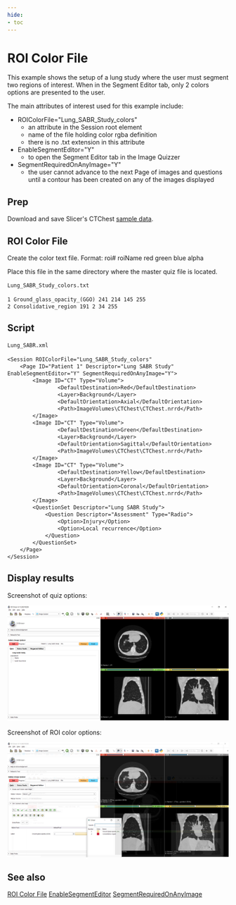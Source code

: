 ```yaml
---
hide:
- toc
---
```

<!-- let javascript handle toc on left sidebar -->
# ROI Color File

This example shows the setup of a lung study where the user must segment two regions of interest.
When in the Segment Editor tab, only 2 colors options are presented to the user.

The main attributes of interest used for this example include:

- ROIColorFile="Lung_SABR_Study_colors"
    - an attribute in the Session root element
	- name of the file holding color rgba definition
	- there is no .txt extension in this attribute
- EnableSegmentEditor="Y"
    - to open the Segment Editor tab in the Image Quizzer
- SegmentRequiredOnAnyImage="Y"
    - the user cannot advance to the next Page of images and questions until
	a contour has been created on any of the images displayed
	


## Prep

Download and save Slicer's CTChest [sample data](../../getting_started/index.md#sample-datasets).

## ROI Color File

Create the color text file.
Format: roi# roiName red green blue alpha

Place this file in the same directory where the master quiz file is located.

```
Lung_SABR_Study_colors.txt

1 Ground_glass_opacity_(GGO) 241 214 145 255
2 Consolidative_region 191 2 34 255

```

## Script

```
Lung_SABR.xml

<Session ROIColorFile="Lung_SABR_Study_colors"
	<Page ID="Patient 1" Descriptor="Lung SABR Study" EnableSegmentEditor="Y" SegmentRequiredOnAnyImage="Y">
		<Image ID="CT" Type="Volume">
				<DefaultDestination>Red</DefaultDestination>
				<Layer>Background</Layer>
				<DefaultOrientation>Axial</DefaultOrientation>
				<Path>ImageVolumes\CTChest\CTChest.nrrd</Path>
		</Image>
		<Image ID="CT" Type="Volume">
				<DefaultDestination>Green</DefaultDestination>
				<Layer>Background</Layer>
				<DefaultOrientation>Sagittal</DefaultOrientation>
				<Path>ImageVolumes\CTChest\CTChest.nrrd</Path>
		</Image>
		<Image ID="CT" Type="Volume">
				<DefaultDestination>Yellow</DefaultDestination>
				<Layer>Background</Layer>
				<DefaultOrientation>Coronal</DefaultOrientation>
				<Path>ImageVolumes\CTChest\CTChest.nrrd</Path>
		</Image>
		<QuestionSet Descriptor="Lung SABR Study">
			<Question Descriptor="Assessment" Type="Radio">
				<Option>Injury</Option>
				<Option>Local recurrence</Option>
			</Question>
		</QuestionSet>
	</Page>
</Session>
```

## Display results

Screenshot of quiz options:

![Quiz radio button options](assets/Example_ROIColorFile_Quiz.png)

Screenshot of ROI color options:

![Segment color options](assets/Example_ROIColorFile_SegmentColors.png)



## See also

[ROI Color File](../elements_attributes/session/roi_colorfile.md)
[EnableSegmentEditor](../elements_attributes/page/enable_segment_editor.md)
[SegmentRequiredOnAnyImage](../elements_attributes/page/segment_required_on_any_image.md)
